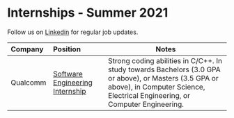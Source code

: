 # Internships - Summer 2021
Follow us on [Linkedin](https://www.linkedin.com/company/hiring20) for regular job updates.

|               Company               |       Position          |                 Notes                                   |
|:-----------------------------------|:-------------------------|---------------------------------------------------------|
|Qualcomm|[Software Engineering Internship](https://jobs.qualcomm.com/public/jobDetails.xhtml?requisitionId=1982304)|Strong coding abilities in C/C++. In study towards Bachelors (3.0 GPA or above), or Masters (3.5 GPA or above), in Computer Science, Electrical Engineering, or Computer Engineering.|
